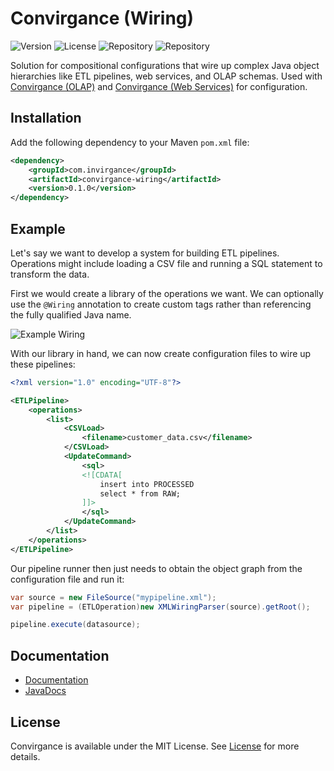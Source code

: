 # Convirgance (Wiring)

![Version](https://img.shields.io/badge/Version-pre&dash;release-blue) ![License](https://img.shields.io/badge/License-MIT-green) ![Repository](https://img.shields.io/badge/Platform-Java-gold) ![Repository](https://img.shields.io/badge/Repository-Maven_Central-red)

Solution for compositional configurations that wire up complex Java object hierarchies like ETL pipelines, web services, and OLAP schemas. Used with 
[Convirgance (OLAP)](https://github.com/InvirganceOpenSource/convirgance-olap/) and 
[Convirgance (Web Services)](https://github.com/InvirganceOpenSource/convirgance-web/) for configuration. 


## Installation

Add the following dependency to your Maven `pom.xml` file:

```xml
<dependency>
    <groupId>com.invirgance</groupId>
    <artifactId>convirgance-wiring</artifactId>
    <version>0.1.0</version>
</dependency>
```

## Example

Let's say we want to develop a system for building ETL pipelines. Operations might include loading a CSV file and running a SQL statement to transform the data.

First we would create a library of the operations we want. We can optionally use the `@Wiring` annotation to create custom tags rather than referencing the
fully qualified Java name.

![Example Wiring](https://github.com/user-attachments/assets/ad75422c-9cc1-4d1f-a6d8-8e063a2da0e5)

With our library in hand, we can now create configuration files to wire up these pipelines:

```xml
<?xml version="1.0" encoding="UTF-8"?>

<ETLPipeline>
    <operations>
        <list>
            <CSVLoad>
                <filename>customer_data.csv</filename>
            </CSVLoad>
            <UpdateCommand>
                <sql>
                <![CDATA[
                    insert into PROCESSED
                    select * from RAW;
                ]]>
                </sql>
            </UpdateCommand>
        </list>
    </operations>
</ETLPipeline>

```

Our pipeline runner then just needs to obtain the object graph from the configuration file and run it:

```java
var source = new FileSource("mypipeline.xml");
var pipeline = (ETLOperation)new XMLWiringParser(source).getRoot();

pipeline.execute(datasource);
```

## Documentation

- [Documentation](https://docs.invirgance.com/convirgance/latest/#/convirgance-wiring?id=wiring-compositional-configuration)
- [JavaDocs](https://docs.invirgance.com/javadocs/convirgance-wiring/)


## License

Convirgance is available under the MIT License. See [License](LICENSE.md) for more details.
